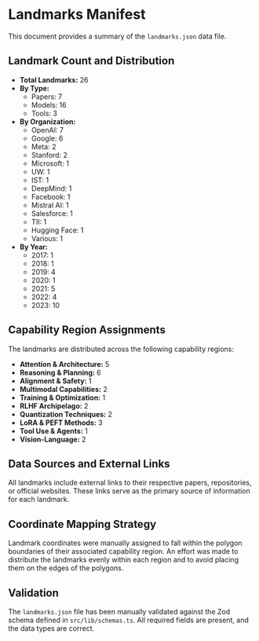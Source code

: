 
# Landmarks Manifest

This document provides a summary of the `landmarks.json` data file.

## Landmark Count and Distribution

- **Total Landmarks:** 26
- **By Type:**
  - Papers: 7
  - Models: 16
  - Tools: 3
- **By Organization:**
  - OpenAI: 7
  - Google: 6
  - Meta: 2
  - Stanford: 2
  - Microsoft: 1
  - UW: 1
  - IST: 1
  - DeepMind: 1
  - Facebook: 1
  - Mistral AI: 1
  - Salesforce: 1
  - TII: 1
  - Hugging Face: 1
  - Various: 1
- **By Year:**
  - 2017: 1
  - 2018: 1
  - 2019: 4
  - 2020: 1
  - 2021: 5
  - 2022: 4
  - 2023: 10

## Capability Region Assignments

The landmarks are distributed across the following capability regions:

- **Attention & Architecture:** 5
- **Reasoning & Planning:** 6
- **Alignment & Safety:** 1
- **Multimodal Capabilities:** 2
- **Training & Optimization:** 1
- **RLHF Archipelago:** 2
- **Quantization Techniques:** 2
- **LoRA & PEFT Methods:** 3
- **Tool Use & Agents:** 1
- **Vision-Language:** 2

## Data Sources and External Links

All landmarks include external links to their respective papers, repositories, or official websites. These links serve as the primary source of information for each landmark.

## Coordinate Mapping Strategy

Landmark coordinates were manually assigned to fall within the polygon boundaries of their associated capability region. An effort was made to distribute the landmarks evenly within each region and to avoid placing them on the edges of the polygons.

## Validation

The `landmarks.json` file has been manually validated against the Zod schema defined in `src/lib/schemas.ts`. All required fields are present, and the data types are correct.
